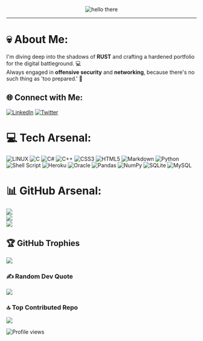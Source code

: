  <p align="center">
  <img src="https://github.com/SirChronicle/SirChronicle/blob/main/assets/hello%20big.gif?raw=true" width="max-width: 100%" alt="hello there">
</p>


---

# 💀 About Me:
I'm diving deep into the shadows of **RUST** and crafting a hardened portfolio for the digital battleground. 💻  
Always engaged in **offensive security** and **networking**, because there's no such thing as 'too prepared.' 🗼

## 🌐 Connect with Me:
[![LinkedIn](https://img.shields.io/badge/LinkedIn-%230077B5.svg?logo=linkedin&logoColor=white&style=for-the-badge)](https://linkedin.com/in/tanmay-sharma-36663716b) [![Twitter](https://img.shields.io/badge/Twitter-%231DA1F2.svg?logo=twitter&logoColor=white&style=for-the-badge)](https://twitter.com/Chroniclenickel)

# 💻 Tech Arsenal:
![LINUX](https://img.shields.io/badge/Linux-%23ff0000?style=for-the-badge&logo=linux&logoColor=black) ![C](https://img.shields.io/badge/C-%2300599C.svg?style=for-the-badge&logo=c&logoColor=white) ![C#](https://img.shields.io/badge/C%23-%23239120.svg?style=for-the-badge&logo=c-sharp&logoColor=white) ![C++](https://img.shields.io/badge/C++-%2300599C.svg?style=for-the-badge&logo=c%2B%2B&logoColor=white) ![CSS3](https://img.shields.io/badge/CSS3-%231572B6.svg?style=for-the-badge&logo=css3&logoColor=white) ![HTML5](https://img.shields.io/badge/HTML5-%23E34F26.svg?style=for-the-badge&logo=html5&logoColor=white) ![Markdown](https://img.shields.io/badge/Markdown-%23000000.svg?style=for-the-badge&logo=markdown&logoColor=white) ![Python](https://img.shields.io/badge/Python-%233776AB?style=for-the-badge&logo=python&logoColor=ffdd54) ![Shell Script](https://img.shields.io/badge/Shell%20Script-%23121011.svg?style=for-the-badge&logo=gnu-bash&logoColor=white) ![Heroku](https://img.shields.io/badge/Heroku-%23430098.svg?style=for-the-badge&logo=heroku&logoColor=white) ![Oracle](https://img.shields.io/badge/Oracle-%23ff0000?style=for-the-badge&logo=oracle&logoColor=white) ![Pandas](https://img.shields.io/badge/Pandas-%23150458.svg?style=for-the-badge&logo=pandas&logoColor=white) ![NumPy](https://img.shields.io/badge/NumPy-%23013243.svg?style=for-the-badge&logo=numpy&logoColor=white) ![SQLite](https://img.shields.io/badge/SQLite-%2307405e.svg?style=for-the-badge&logo=sqlite&logoColor=white) ![MySQL](https://img.shields.io/badge/MySQL-%2300f.svg?style=for-the-badge&logo=mysql&logoColor=white)

# 📊 GitHub Arsenal:
![](https://github-readme-stats.vercel.app/api?username=SirChronicle&hide_border=true&include_all_commits=true&count_private=true&bg_color=000000&title_color=8A2BE2&text_color=D8BFD8&icon_color=9370DB)  
![](https://github-readme-streak-stats.herokuapp.com/?user=SirChronicle&hide_border=true&background=000000&fire=8A2BE2&ring=9370DB&currStreakLabel=D8BFD8&sideNums=D8BFD8&sideLabels=9370DB&dates=D8BFD8)  
![](https://github-readme-stats.vercel.app/api/top-langs/?username=SirChronicle&hide_border=true&include_all_commits=true&count_private=true&layout=compact&bg_color=000000&title_color=8A2BE2&text_color=D8BFD8&icon_color=9370DB)

## 🏆 GitHub Trophies
![](https://github-profile-trophy.vercel.app/?username=SirChronicle&theme=darkhub&no-frame=false&no-bg=true&margin-w=4)

### ✍️ Random Dev Quote
![](https://quotes-github-readme.vercel.app/api?type=horizontal&theme=darkhub)

### 🔝 Top Contributed Repo
![](https://github-contributor-stats.vercel.app/api?username=SirChronicle&limit=5&theme=dark&combine_all_yearly_contributions=true)

![Profile views](https://komarev.com/ghpvc/?username=Kevin-Aaaquil&color=blueviolet)
